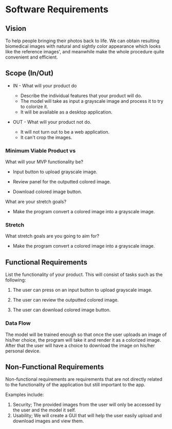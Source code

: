 # Software Requirements
 
## Vision

To help people bringing their photos back to life. We can obtain resulting biomedical images with natural and sightly color appearance which looks like the reference images', and meanwhile make the whole procedure quite convenient and efficient.
 
## Scope (In/Out)
 
- IN - What will your product do
    - Describe the individual features that your product will do.
    - The model will take as input a grayscale image and process it to try to colorize it.
    - It will be available as a desktop application.
    
- OUT - What will your product not do.
  - It will not turn out to be a web application.
  - It can't crop the images.
 
### Minimum Viable Product vs
 
What will your MVP functionality be?

- Input button to upload grayscale image.

- Review panel for the outputted colored image.

- Download colored image button.

What are your stretch goals?

- Make the program convert a colored image into a grayscale image.

### Stretch
 
What stretch goals are you going to aim for?

- Make the program convert a colored image into a grayscale image.
 
## Functional Requirements
 
List the functionality of your product. This will consist of tasks such as the following:
 
1. The user can press on an input button to upload grayscale image.

2. The user can review the outputted colored image.

3. The user can download colored image button.
 
### Data Flow
 
The model will be trained enough so that once the user uploads an image of his/her choice, the program will take it and render it as a colorized image. After that the user will have a choice to download the image on his/her personal device.
 
## Non-Functional Requirements
 
Non-functional requirements are requirements that are not directly related to the functionality of the application but still important to the app.
 
Examples include:
1. Security; The provided images from the user will only be accessed by the user and the model it self.
2. Usability; We will create a GUI that will help the user easily upload and download images and view them.
